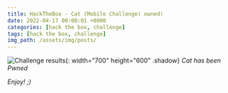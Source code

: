 ```yaml
---
title: HackTheBox - Cat (Mobile Challenge) owned!
date: 2022-04-17 00:00:01 +0000
categories: [hack the box, challenge]
tags: [hack the box, challenge]
img_path: /assets/img/posts/
---
```


![Challenge results](owned-cat.png){: width="700" height="600" .shadow}
_Cat has been Pwned_

_Enjoy! ;)_
